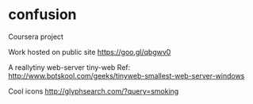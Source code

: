 # confusion
Coursera project

Work hosted on public site
https://goo.gl/qbgwv0

A reallytiny web-server
tiny-web
Ref: http://www.botskool.com/geeks/tinyweb-smallest-web-server-windows

Cool icons
http://glyphsearch.com/?query=smoking
